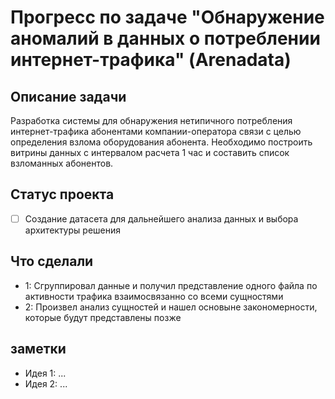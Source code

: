 # Прогресс по задаче "Обнаружение аномалий в данных о потреблении интернет-трафика" (Arenadata)

## Описание задачи

Разработка системы для обнаружения нетипичного потребления интернет-трафика абонентами компании-оператора связи с целью определения взлома оборудования абонента. Необходимо построить витрины данных с интервалом расчета 1 час и составить список взломанных абонентов.

## Статус проекта

- [ ]  Создание датасета для дальнейшего анализа данных и выбора архитектуры решения

## Что сделали

- 1: Сгруппировал данные и получил представление одного файла по активности трафика взаимосвязанно со всеми сущностями 
- 2: Произвел анализ сущностей и нашел основыне закономерности, которые будут представлены позже


## заметки

- Идея 1: ...
- Идея 2: ...
